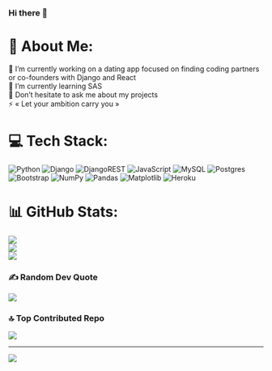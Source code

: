 ### Hi there 👋

# 💫 About Me:
🔭 I’m currently working on a dating app focused on finding coding partners or co-founders with Django and React<br>🌱 I’m currently learning SAS<br>💬 Don’t hesitate to ask me about my projects<br>⚡ « Let your ambition carry you »


# 💻 Tech Stack:
![Python](https://img.shields.io/badge/python-3670A0?style=for-the-badge&logo=python&logoColor=ffdd54) ![Django](https://img.shields.io/badge/django-%23092E20.svg?style=for-the-badge&logo=django&logoColor=white) ![DjangoREST](https://img.shields.io/badge/DJANGO-REST-ff1709?style=for-the-badge&logo=django&logoColor=white&color=ff1709&labelColor=gray) ![JavaScript](https://img.shields.io/badge/javascript-%23323330.svg?style=for-the-badge&logo=javascript&logoColor=%23F7DF1E) ![MySQL](https://img.shields.io/badge/mysql-4479A1.svg?style=for-the-badge&logo=mysql&logoColor=white) ![Postgres](https://img.shields.io/badge/postgres-%23316192.svg?style=for-the-badge&logo=postgresql&logoColor=white) ![Bootstrap](https://img.shields.io/badge/bootstrap-%238511FA.svg?style=for-the-badge&logo=bootstrap&logoColor=white) ![NumPy](https://img.shields.io/badge/numpy-%23013243.svg?style=for-the-badge&logo=numpy&logoColor=white) ![Pandas](https://img.shields.io/badge/pandas-%23150458.svg?style=for-the-badge&logo=pandas&logoColor=white) ![Matplotlib](https://img.shields.io/badge/Matplotlib-%23ffffff.svg?style=for-the-badge&logo=Matplotlib&logoColor=black) ![Heroku](https://img.shields.io/badge/heroku-%23430098.svg?style=for-the-badge&logo=heroku&logoColor=white)
# 📊 GitHub Stats:
![](https://github-readme-stats.vercel.app/api?username=mdoyenblec&theme=aura&hide_border=false&include_all_commits=false&count_private=false)<br/>
![](https://github-readme-streak-stats.herokuapp.com/?user=mdoyenblec&theme=aura&hide_border=false)<br/>
![](https://github-readme-stats.vercel.app/api/top-langs/?username=mdoyenblec&theme=aura&hide_border=false&include_all_commits=false&count_private=false&layout=compact)

### ✍️ Random Dev Quote
![](https://quotes-github-readme.vercel.app/api?type=horizontal&theme=radical)

### 🔝 Top Contributed Repo
![](https://github-contributor-stats.vercel.app/api?username=mdoyenblec&limit=5&theme=aura&combine_all_yearly_contributions=true)

---
[![](https://visitcount.itsvg.in/api?id=mdoyenblec&icon=1&color=12)](https://visitcount.itsvg.in)




